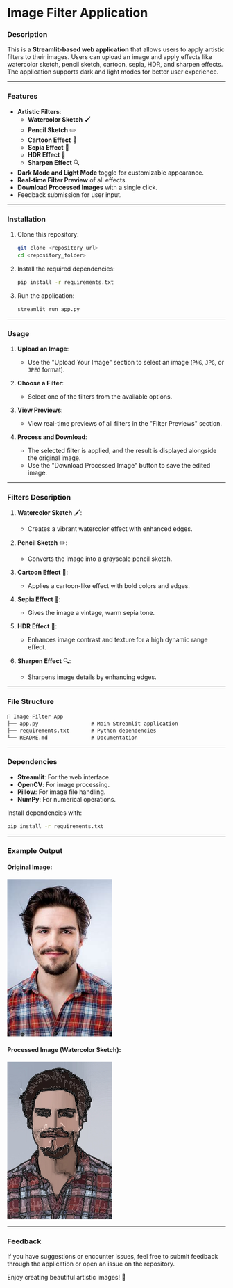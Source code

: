 # Image Filter Application

### Description
This is a **Streamlit-based web application** that allows users to apply artistic filters to their images. Users can upload an image and apply effects like watercolor sketch, pencil sketch, cartoon, sepia, HDR, and sharpen effects. The application supports dark and light modes for better user experience.

---

### Features
- **Artistic Filters**:
  - **Watercolor Sketch** 🖌️
  - **Pencil Sketch** ✏️
  - **Cartoon Effect** 🎨
  - **Sepia Effect** 📜
  - **HDR Effect** 🌄
  - **Sharpen Effect** 🔍
- **Dark Mode and Light Mode** toggle for customizable appearance.
- **Real-time Filter Preview** of all effects.
- **Download Processed Images** with a single click.
- Feedback submission for user input.

---

### Installation

1. Clone this repository:
   ```bash
   git clone <repository_url>
   cd <repository_folder>
   ```

2. Install the required dependencies:
   ```bash
   pip install -r requirements.txt
   ```

3. Run the application:
   ```bash
   streamlit run app.py
   ```

---

### Usage

1. **Upload an Image**:
   - Use the "Upload Your Image" section to select an image (`PNG`, `JPG`, or `JPEG` format).

2. **Choose a Filter**:
   - Select one of the filters from the available options.

3. **View Previews**:
   - View real-time previews of all filters in the "Filter Previews" section.

4. **Process and Download**:
   - The selected filter is applied, and the result is displayed alongside the original image.
   - Use the "Download Processed Image" button to save the edited image.

---

### Filters Description

1. **Watercolor Sketch** 🖌️:
   - Creates a vibrant watercolor effect with enhanced edges.

2. **Pencil Sketch** ✏️:
   - Converts the image into a grayscale pencil sketch.

3. **Cartoon Effect** 🎨:
   - Applies a cartoon-like effect with bold colors and edges.

4. **Sepia Effect** 📜:
   - Gives the image a vintage, warm sepia tone.

5. **HDR Effect** 🌄:
   - Enhances image contrast and texture for a high dynamic range effect.

6. **Sharpen Effect** 🔍:
   - Sharpens image details by enhancing edges.

---

### File Structure

```plaintext
📁 Image-Filter-App
├── app.py                 # Main Streamlit application
├── requirements.txt       # Python dependencies
└── README.md              # Documentation
```

---

### Dependencies

- **Streamlit**: For the web interface.
- **OpenCV**: For image processing.
- **Pillow**: For image file handling.
- **NumPy**: For numerical operations.

Install dependencies with:
```bash
pip install -r requirements.txt
```

---

### Example Output

#### Original Image:
![Original](sample_img/download.jpg)

#### Processed Image (Watercolor Sketch):
![Watercolor](processed/portrait_man_watersketch.jpg)

---

### Feedback

If you have suggestions or encounter issues, feel free to submit feedback through the application or open an issue on the repository.

Enjoy creating beautiful artistic images! 🎨
